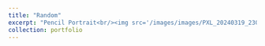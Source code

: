 ```yaml
---
title: "Random"
excerpt: "Pencil Portrait<br/><img src='/images/images/PXL_20240319_230105647.jpg'>"
collection: portfolio
---
```


